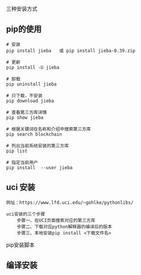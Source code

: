 三种安装方式

## pip的使用

```shell
# 安装
pip install jieba   或 pip install jieba-0.39.zip

# 更新
pip install -U jieba

# 卸载
pip uninstall jieba

# 只下载，不安装
pip download jieba

# 查看第三方库详情
pip show jieba

# 根据关键词在名称和介绍中搜索第三方库
pip search blockchain

# 列出当前系统安装的第三方库
pip list

# 指定当前用户
pip install  --user jieba
```

## uci 安装

```shell
网址：https://www.lfd.uci.edu/~gohlke/pythonlibs/

uci安装的三个步骤
    步骤一、在UCI页面搜索对应的第三方库
    步骤二、下载对应python解释器的编译后的版本
    步骤三、本地安装pip install <下载文件名>
```

pip安装脚本

## 编译安装

